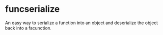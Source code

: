 funcserialize
=============

An easy way to serialize a function into an object and deserialize the object back into a facunction.

